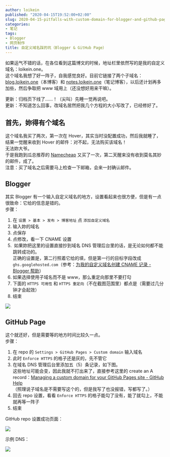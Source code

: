 ```yaml
---
author: loikein
published: "2020-04-15T19:52:00+02:00"
slug: 2020-04-15-pitfalls-with-custom-domain-for-blogger-and-github-pages
categories:
- 笔记
tags:
- Blogger
- 网页制作
title: 自定义域名踩的坑（Blogger & GitHub Page）
---
```

如果运气不错的话，在各位看到这篇博文的时候，地址栏里依然写的是我的自定义域名：loikein.one。  
这个域名我想了好一阵子，自我感觉良好。目前它链接了两个子域名：[blog.loikein.one](https://blog.loikein.one/)（本博客）和 [notes.loikein.one](https://notes.loikein.one/post/)（笔记博客），以后还计划再多加些，然后争取把
www 域用上（还没想好用来干嘛）。  
  
更新：归档页下线了……！（尖叫）先睡一觉再说吧。  
更新：不知道怎么回事，改域名居然把我几个方程的大小写改了，已经修好了。  
  

## 首先，妳得有个域名

这个域名我买了两次，第一次在 Hover，其实当时没配置成功，然后我就睡了，结果一觉醒来收到 Hover
的邮件：对不起，无法购买该域名！  
无法妳大爷。  
于是我跑到瓜总推荐的 [Namecheap](https://www.namecheap.com/) 又买了一次，第二天醒来没有收到莫名其妙的邮件，成了。  
注意：买了域名之后需要马上检查一下邮箱，会来一封确认邮件。  
  

## Blogger

其实 Blogger 有一个输入自定义域名的地方，设置看起来也很方便，但是有一点很致命：它给的信息是错的。  
步骤：  

1.  在 `设置 > 基本 > 发布 > 博客地址` 点 `添加自定义域名`
2.  输入妳的域名
3.  点保存
4.  点修改，看一下 CNAME 设置
5.   如果妳把这里的设置直接抄到域名 DNS
    管理后台里的话，是无论如何都不能跳转成功的。  
    正确的设置是，第二行照着它给的填，但是第一行的目标字段改成
    `ghs.googlehosted.com`（参考：[为我的自定义域名创建 CNAME 记录 -
    Blogger
    帮助](https://support.google.com/blogger/answer/58317?hl=zh-Hans&authuser=0)）
6.  如果选择使用子域名而不是 www，那么重定向那里不要打勾
7.  下面的 `HTTPS 可用性` 和
    `HTTPS 重定向`（不在截图范围里）都点是（需要过几分钟才会起效） 
8.  结束

[![](../images/thumbnails/2020-04-15-zi-ding-yi-yu-ming-cai-de-keng-blogger-github-page-%25E6%2588%25AA%25E5%25B1%258F2020-04-15%2B19.31.25.png)](../images/2020-04-15-zi-ding-yi-yu-ming-cai-de-keng-blogger-github-page-%25E6%2588%25AA%25E5%25B1%258F2020-04-15%2B19.31.25.png)

  

## GitHub Page

这个就还好，但是需要等的地方时间比较久一点。  
步骤：  

1.  在 repo 的 `Settings > GitHub Pages > Custom domain` 输入域名
2.  此时 `Enforce HTTPS` 的格子还是灰的，先不管它
3.  在域名 DNS 管理后台里添加五（5）条记录，如下图。  
    这些地址可能会变，因此我就不打出来了，直接参考这里的 create an A
    record：[Managing a custom domain for your GitHub Pages site -
    GitHub
    Help](https://help.github.com/en/github/working-with-github-pages/managing-a-custom-domain-for-your-github-pages-site#configuring-an-apex-domain)  
    （照理说子域名是不需要写这个的，但是我写了也没报错，写都写了。）
4.  回去 repo 设置，看看 `Enforce HTTPS`
    的格子能勾了没有，能了就勾上，不能就再等一阵子
5.  结束

GitHub repo 设置成功页面：  

[![](../images/thumbnails/2020-04-15-zi-ding-yi-yu-ming-cai-de-keng-blogger-github-page-%25E6%2588%25AA%25E5%25B1%258F2020-04-15%2B19.43.26.png)](../images/2020-04-15-zi-ding-yi-yu-ming-cai-de-keng-blogger-github-page-%25E6%2588%25AA%25E5%25B1%258F2020-04-15%2B19.43.26.png)

示例 DNS：  

[![](../images/thumbnails/2020-04-15-zi-ding-yi-yu-ming-cai-de-keng-blogger-github-page-%25E6%2588%25AA%25E5%25B1%258F2020-04-15%2B19.46.03.png)](../images/2020-04-15-zi-ding-yi-yu-ming-cai-de-keng-blogger-github-page-%25E6%2588%25AA%25E5%25B1%258F2020-04-15%2B19.46.03.png)
